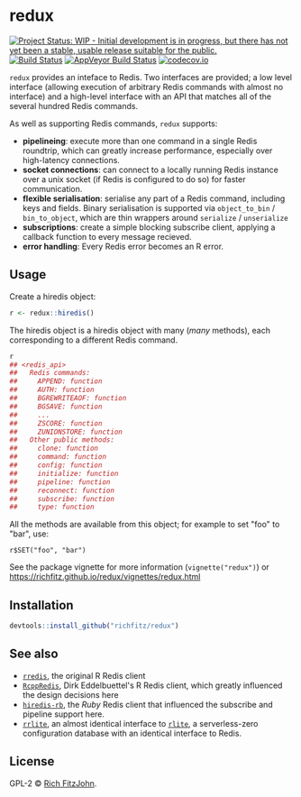 # redux

[![Project Status: WIP - Initial development is in progress, but there has not yet been a stable, usable release suitable for the public.](http://www.repostatus.org/badges/latest/wip.svg)](http://www.repostatus.org/#wip)
[![Build Status](https://travis-ci.org/richfitz/redux.png?branch=master)](https://travis-ci.org/richfitz/redux)
[![AppVeyor Build Status](https://ci.appveyor.com/api/projects/status/github/richfitz/redux?branch=master&svg=true)](https://ci.appveyor.com/project/richfitz/redux)
[![codecov.io](https://codecov.io/github/richfitz/redux/coverage.svg?branch=master)](https://codecov.io/github/richfitz/redux?branch=master)

`redux` provides an inteface to Redis.  Two interfaces are provided; a low level interface (allowing execution of arbitrary Redis commands with almost no interface) and a high-level interface with an API that matches all of the several hundred Redis commands.

As well as supporting Redis commands, `redux` supports:

* **pipelineing**: execute more than one command in a single Redis roundtrip, which can greatly increase performance, especially over high-latency connections.
* **socket connections**: can connect to a locally running Redis instance over a unix socket (if Redis is configured to do so) for faster communication.
* **flexible serialisation**: serialise any part of a Redis command, including keys and fields.  Binary serialisation is supported via `object_to_bin` / `bin_to_object`, which are thin wrappers around `serialize` / `unserialize`
* **subscriptions**: create a simple blocking subscribe client, applying a callback function to every message recieved.
* **error handling**: Every Redis error becomes an  R error.

## Usage

Create a hiredis object:

```r
r <- redux::hiredis()
```

The hiredis object is a hiredis object with many (*many* methods), each corresponding to a different Redis command.

```r
r
## <redis_api>
##   Redis commands:
##     APPEND: function
##     AUTH: function
##     BGREWRITEAOF: function
##     BGSAVE: function
##     ...
##     ZSCORE: function
##     ZUNIONSTORE: function
##   Other public methods:
##     clone: function
##     command: function
##     config: function
##     initialize: function
##     pipeline: function
##     reconnect: function
##     subscribe: function
##     type: function
```

All the methods are available from this object; for example to set "foo" to "bar", use:

```
r$SET("foo", "bar")
```

See the package vignette for more information (`vignette("redux")`) or https://richfitz.github.io/redux/vignettes/redux.html

## Installation

```r
devtools::install_github("richfitz/redux")
```

## See also

* [`rredis`](https://cran.r-project.org/package=rredis), the original R Redis client
* [`RcppRedis`](https://github.com/eddelbuettel/rcppredis), Dirk Eddelbuettel's R Redis client, which greatly influenced the design decisions here
* [`hiredis-rb`](https://github.com/redis/hiredis-rb), the _Ruby_ Redis client that influenced the subscribe and pipeline support here.
* [`rrlite`](https://github.com/ropensci/rrlite), an almost identical interface to [`rlite`](https://github.com/seppo0010/rlite), a serverless-zero configuration database with an identical interface to Redis.

## License

GPL-2 © [Rich FitzJohn](https://github.com/richfitz/redux).
